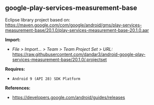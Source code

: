 ## google-play-services-measurement-base

Eclipse library project based on:<br/>
https://maven.google.com/com/google/android/gms/play-services-measurement-base/20.1.0/play-services-measurement-base-20.1.0.aar

**Import:**
- _File > Import... > Team > Team Project Set > URL:_<br/>
  https://raw.githubusercontent.com/dandar3/android-google-play-services-measurement-base/20.1.0/.projectset

**Requires:**
- `Android 9 (API 28) SDK Platform`

**References:**
- https://developers.google.com/android/guides/releases